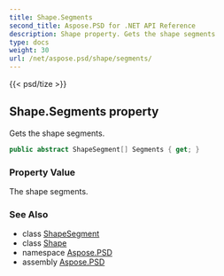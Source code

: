 ```yaml
---
title: Shape.Segments
second_title: Aspose.PSD for .NET API Reference
description: Shape property. Gets the shape segments
type: docs
weight: 30
url: /net/aspose.psd/shape/segments/
---
```

{{< psd/tize >}}
## Shape.Segments property

Gets the shape segments.

```csharp
public abstract ShapeSegment[] Segments { get; }
```

### Property Value

The shape segments.

### See Also

* class [ShapeSegment](../../shapesegment/)
* class [Shape](../)
* namespace [Aspose.PSD](../../../aspose.psd/)
* assembly [Aspose.PSD](../../../)


